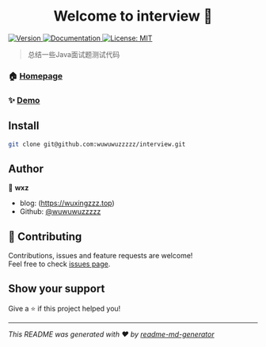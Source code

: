 <h1 align="center">Welcome to interview 👋</h1>
<p>
  <a href="https://www.npmjs.com/package/interview" target="_blank">
    <img alt="Version" src="https://img.shields.io/npm/v/interview.svg">
  </a>
  <a href="https://github.com/wuwuwuzzzzz/interview" target="_blank">
    <img alt="Documentation" src="https://img.shields.io/badge/documentation-yes-brightgreen.svg" />
  </a>
  <a href="#" target="_blank">
    <img alt="License: MIT" src="https://img.shields.io/badge/License-MIT-yellow.svg" />
  </a>
</p>

> 总结一些Java面试题测试代码

### 🏠 [Homepage](https://github.com/wuwuwuzzzzz/interview)

### ✨ [Demo](https://github.com/wuwuwuzzzzz/interview)

## Install

```sh
git clone git@github.com:wuwuwuzzzzz/interview.git
```

## Author

👤 **wxz**

* blog: (https://wuxingzzz.top)
* Github: [@wuwuwuzzzzz](https://github.com/wuwuwuzzzzz)

## 🤝 Contributing

Contributions, issues and feature requests are welcome!<br />Feel free to check [issues page](https://github.com/wuwuwuzzzzz/interview/issues). 

## Show your support

Give a ⭐️ if this project helped you!

***
_This README was generated with ❤️ by [readme-md-generator](https://github.com/kefranabg/readme-md-generator)_

